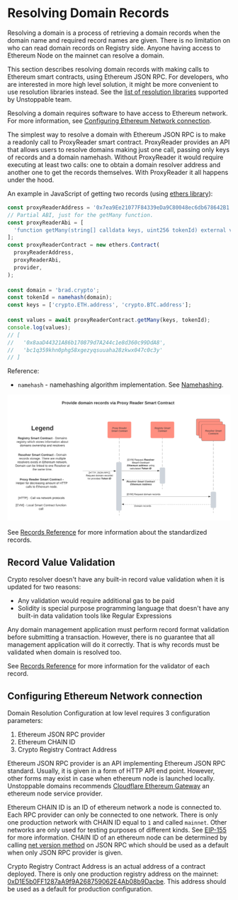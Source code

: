 # Resolving Domain Records

Resolving a domain is a process of retrieving a domain records when the domain name and required record names are given. There is no limitation on who can read domain records on Registry side. Anyone having access to Ethereum Node on the mainnet can resolve a domain.

This section describes resolving domain records with making calls to Ethereum smart contracts, using Ethereum JSON RPC. For developers, who are interested in more high level solution, it might be more convenient to use resolution libraries instead. See the [list of resolution libraries](https://github.com/unstoppabledomains/dot-crypto#resolution-libraries) supported by Unstoppable team.

Resolving a domain requires software to have access to Ethereum network. For more information, see [Configuring Ethereum Network connection](resolving-domain-records.md#configuring-ethereum-network-connection).

The simplest way to resolve a domain with Ethereum JSON RPC is to make a readonly call to ProxyReader smart contract. ProxyReader provides an API that allows users to resolve domains making just one call, passing only keys of records and a domain namehash. Without ProxyReader it would require executing at least two calls: one to obtain a domain resolver address and another one to get the records themselves. With ProxyReader it all happens under the hood.

An example in JavaScript of getting two records \(using [ethers library](https://www.npmjs.com/package/ethers)\):

```javascript
const proxyReaderAddress = '0x7ea9Ee21077F84339eDa9C80048ec6db678642B1';
// Partial ABI, just for the getMany function.
const proxyReaderAbi = [
  'function getMany(string[] calldata keys, uint256 tokenId) external view returns (string[] memory)'
];
const proxyReaderContract = new ethers.Contract(
  proxyReaderAddress,
  proxyReaderAbi,
  provider,
);

const domain = 'brad.crypto';
const tokenId = namehash(domain);
const keys = ['crypto.ETH.address', 'crypto.BTC.address'];

const values = await proxyReaderContract.getMany(keys, tokenId);
console.log(values);
// [
//   '0x8aaD44321A86b170879d7A244c1e8d360c99DdA8',
//   'bc1q359khn0phg58xgezyqsuuaha28zkwx047c0c3y'
// ]
```

Reference:

* `namehash` - namehashing algorithm implementation. See [Namehashing](namehashing.md).

![](../.gitbook/assets/provide_domain_records_via_proxy_reader_smart_contract.png)

See [Records Reference](reference.md) for more information about the standardized records.

## Record Value Validation

Crypto resolver doesn't have any built-in record value validation when it is updated for two reasons:

* Any validation would require additional gas to be paid
* Solidity is special purpose programming language that doesn't have any built-in data validation tools like Regular Expressions

Any domain management application must perform record format validation before submitting a transaction. However, there is no guarantee that all management application will do it correctly. That is why records must be validated when domain is resolved too.

See [Records Reference](reference.md) for more information for the validator of each record.

## Configuring Ethereum Network connection

Domain Resolution Configuration at low level requires 3 configuration parameters:

1. Ethereum JSON RPC provider
2. Ethereum CHAIN ID
3. Crypto Registry Contract Address

Ethereum JSON RPC provider is an API implementing Ethereum JSON RPC standard. Usually, it is given in a form of HTTP API end point. However, other forms may exist in case when ethereum node is launched locally. Unstoppable domains recommends [Cloudflare Ethereum Gateway](https://developers.cloudflare.com/distributed-web/ethereum-gateway) an ethereum node service provider.

Ethereum CHAIN ID is an ID of ethereum network a node is connected to. Each RPC provider can only be connected to one network. There is only one production network with CHAIN ID equal to `1` and called `mainnet`. Other networks are only used for testing purposes of different kinds. See [EIP-155](https://eips.ethereum.org/EIPS/eip-155) for more information. CHAIN ID of an ethereum node can be determined by calling [net version method](https://eth.wiki/json-rpc/API#net_version) on JSON RPC which should be used as a default when only JSON RPC provider is given.

Crypto Registry Contract Address is an actual address of a contract deployed. There is only one production registry address on the mainnet: [0xD1E5b0FF1287aA9f9A268759062E4Ab08b9Dacbe](https://etherscan.io/address/0xD1E5b0FF1287aA9f9A268759062E4Ab08b9Dacbe). This address should be used as a default for production configuration.

